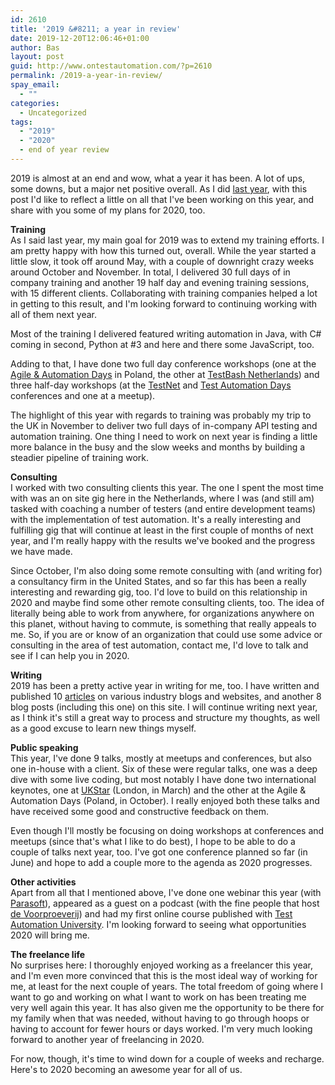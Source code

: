 ```yaml
---
id: 2610
title: '2019 &#8211; a year in review'
date: 2019-12-20T12:06:46+01:00
author: Bas
layout: post
guid: http://www.ontestautomation.com/?p=2610
permalink: /2019-a-year-in-review/
spay_email:
  - ""
categories:
  - Uncategorized
tags:
  - "2019"
  - "2020"
  - end of year review
---
```

2019 is almost at an end and wow, what a year it has been. A lot of ups, some downs, but a major net positive overall. As I did [last year](https://www.ontestautomation.com/on-my-2018-and-my-2019/), with this post I'd like to reflect a little on all that I've been working on this year, and share with you some of my plans for 2020, too.

**Training**  
As I said last year, my main goal for 2019 was to extend my training efforts. I am pretty happy with how this turned out, overall. While the year started a little slow, it took off around May, with a couple of downright crazy weeks around October and November. In total, I delivered 30 full days of in company training and another 19 half day and evening training sessions, with 15 different clients. Collaborating with training companies helped a lot in getting to this result, and I'm looking forward to continuing working with all of them next year.

Most of the training I delivered featured writing automation in Java, with C# coming in second, Python at #3 and here and there some JavaScript, too.

Adding to that, I have done two full day conference workshops (one at the <a href="http://aadays.pl/" target="_blank" rel="noreferrer noopener" aria-label="Agile & Automation Days (opens in a new tab)">Agile & Automation Days</a> in Poland, the other at <a href="https://www.ministryoftesting.com/events/testbash-netherlands-2019" target="_blank" rel="noreferrer noopener" aria-label="TestBash Netherlands (opens in a new tab)">TestBash Netherlands</a>) and three half-day workshops (at the <a href="https://www.testnet.org/testnet/home" target="_blank" rel="noreferrer noopener" aria-label="TestNet (opens in a new tab)">TestNet</a> and <a href="https://www.testautomationdays.com/" target="_blank" rel="noreferrer noopener" aria-label="Test Automation Days (opens in a new tab)">Test Automation Days</a> conferences and one at a meetup).

The highlight of this year with regards to training was probably my trip to the UK in November to deliver two full days of in-company API testing and automation training. One thing I need to work on next year is finding a little more balance in the busy and the slow weeks and months by building a steadier pipeline of training work.

**Consulting**  
I worked with two consulting clients this year. The one I spent the most time with was an on site gig here in the Netherlands, where I was (and still am) tasked with coaching a number of testers (and entire development teams) with the implementation of test automation. It's a really interesting and fulfilling gig that will continue at least in the first couple of months of next year, and I'm really happy with the results we've booked and the progress we have made.

Since October, I'm also doing some remote consulting with (and writing for) a consultancy firm in the United States, and so far this has been a really interesting and rewarding gig, too. I'd love to build on this relationship in 2020 and maybe find some other remote consulting clients, too. The idea of literally being able to work from anywhere, for organizations anywhere on this planet, without having to commute, is something that really appeals to me. So, if you are or know of an organization that could use some advice or consulting in the area of test automation, contact me, I'd love to talk and see if I can help you in 2020.

**Writing**  
2019 has been a pretty active year in writing for me, too. I have written and published 10 [articles](https://www.ontestautomation.com/articles/) on various industry blogs and websites, and another 8 blog posts (including this one) on this site. I will continue writing next year, as I think it's still a great way to process and structure my thoughts, as well as a good excuse to learn new things myself.

**Public speaking**  
This year, I've done 9 talks, mostly at meetups and conferences, but also one in-house with a client. Six of these were regular talks, one was a deep dive with some live coding, but most notably I have done two international keynotes, one at <a href="https://ukstar.eurostarsoftwaretesting.com/" target="_blank" rel="noreferrer noopener" aria-label="UKStar (opens in a new tab)">UKStar</a> (London, in March) and the other at the Agile & Automation Days (Poland, in October). I really enjoyed both these talks and have received some good and constructive feedback on them.

Even though I'll mostly be focusing on doing workshops at conferences and meetups (since that's what I like to do best), I hope to be able to do a couple of talks next year, too. I've got one conference planned so far (in June) and hope to add a couple more to the agenda as 2020 progresses. 

**Other activities**  
Apart from all that I mentioned above, I've done one webinar this year (with <a rel="noreferrer noopener" aria-label="Parasoft (opens in a new tab)" href="https://www.parasoft.com/" target="_blank">Parasoft</a>), appeared as a guest on a podcast (with the fine people that host <a rel="noreferrer noopener" aria-label="de Voorproeverij (opens in a new tab)" href="https://devoorproeverij.nl/?p=136" target="_blank">de Voorproeverij</a>) and had my first online course published with <a href="https://testautomationu.applitools.com/automating-your-api-tests-with-rest-assured/" target="_blank" rel="noreferrer noopener" aria-label="Test Automation University (opens in a new tab)">Test Automation University</a>. I'm looking forward to seeing what opportunities 2020 will bring me.

**The freelance life**  
No surprises here: I thoroughly enjoyed working as a freelancer this year, and I'm even more convinced that this is the most ideal way of working for me, at least for the next couple of years. The total freedom of going where I want to go and working on what I want to work on has been treating me very well again this year. It has also given me the opportunity to be there for my family when that was needed, without having to go through hoops or having to account for fewer hours or days worked. I'm very much looking forward to another year of freelancing in 2020.

For now, though, it's time to wind down for a couple of weeks and recharge. Here's to 2020 becoming an awesome year for all of us.